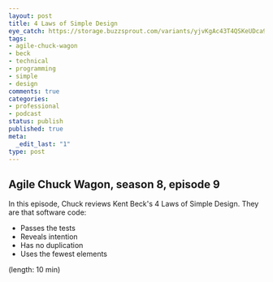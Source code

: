 ```yaml
---
layout: post
title: 4 Laws of Simple Design
eye_catch: https://storage.buzzsprout.com/variants/yjvKgAc43T4QSKeUDca9wyfP/8d66eb17bb7d02ca4856ab443a78f2148cafbb129f58a3c81282007c6fe24ff2?.jpg
tags:
- agile-chuck-wagon
- beck
- technical
- programming
- simple
- design
comments: true
categories:
- professional
- podcast
status: publish
published: true
meta:
  _edit_last: "1"
type: post
---
```


## Agile Chuck Wagon, season 8, episode 9

In this episode, Chuck reviews Kent Beck's 4 Laws of Simple Design. They are that software code: 

*   Passes the tests
*   Reveals intention 
*   Has no duplication
*   Uses the fewest elements

  (length: 10 min)
